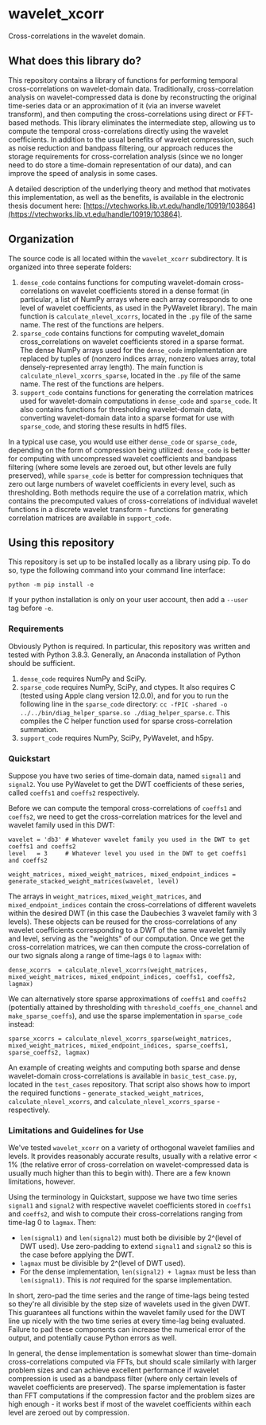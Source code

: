 # wavelet_xcorr
Cross-correlations in the wavelet domain.

## What does this library do?

This repository contains a library of functions for performing temporal cross-correlations on wavelet-domain data. Traditionally, cross-correlation analysis on wavelet-compressed data is done by reconstructing the original time-series data or an approximation of it (via an inverse wavelet transform), and then computing the cross-correlations using direct or FFT-based methods. This library eliminates the intermediate step, allowing us to compute the temporal cross-correlations directly using the wavelet coefficients. In addition to the usual benefits of wavelet compression, such as noise reduction and bandpass filtering, our approach reduces the storage requirements for cross-correlation analysis (since we no longer need to do store a time-domain representation of our data), and can improve the speed of analysis in some cases.

A detailed description of the underlying theory and method that motivates this implementation, as well as the benefits, is available in the electronic thesis document here: [https://vtechworks.lib.vt.edu/handle/10919/103864](https://vtechworks.lib.vt.edu/handle/10919/103864).

## Organization

The source code is all located within the `wavelet_xcorr` subdirectory. It is organized into three seperate folders:

1. `dense_code` contains functions for computing wavelet-domain cross-correlations on wavelet coefficients stored in a dense format (in particular, a list of NumPy arrays where each array corresponds to one level of wavelet coefficients, as used in the PyWavelet library). The main function is `calculate_nlevel_xcorrs`, located in the `.py` file of the same name. The rest of the functions are helpers.
2. `sparse_code` contains functions for computing wavelet_domain cross_correlations on wavelet coefficients stored in a sparse format. The dense NumPy arrays used for the `dense_code` implementation are replaced by tuples of (nonzero indices array, nonzero values array, total densely-represented array length). The main function is `calculate_nlevel_xcorrs_sparse`, located in the `.py` file of the same name. The rest of the functions are helpers.
3. `support_code` contains functions for generating the correlation matrices used for wavelet-domain computations in `dense_code` and `sparse_code`. It also contains functions for thresholding wavelet-domain data, converting wavelet-domain data into a sparse format for use with `sparse_code`, and storing these results in hdf5 files.

In a typical use case, you would use either `dense_code` or `sparse_code`, depending on the form of compression being utilized: `dense_code` is better for computing with uncompressed wavelet coefficients and bandpass filtering (where some levels are zeroed out, but other levels are fully preserved), while `sparse_code` is better for compression techniques that zero out large numbers of wavelet coefficients in every level, such as thresholding. Both methods require the use of a correlation matrix, which contains the precomputed values of cross-correlations of individual wavelet functions in a discrete wavelet transform - functions for generating correlation matrices are available in `support_code`.

## Using this repository

This repository is set up to be installed locally as a library using pip. To do so, type the following command into your command line interface:

`python -m pip install -e`

If your python installation is only on your user account, then add a `--user` tag before `-e`.

### Requirements

Obviously Python is required. In particular, this repository was written and tested with Python 3.8.3. Generally, an Anaconda installation of Python should be sufficient.

1. `dense_code` requires NumPy and SciPy.
2. `sparse_code` requires NumPy, SciPy, and ctypes. It also requires C (tested using Apple clang version 12.0.0), and for you to run the following line in the `sparse_code` directory: `cc -fPIC -shared -o ../../bin/diag_helper_sparse.so ./diag_helper_sparse.c`. This compiles the C helper function used for sparse cross-correlation summation.
3. `support_code` requires NumPy, SciPy, PyWavelet, and h5py.

### Quickstart

Suppose you have two series of time-domain data, named `signal1` and `signal2`. You use PyWavelet to get the DWT coefficients of these series, called `coeffs1` and `coeffs2` respectively.

Before we can compute the temporal cross-correlations of `coeffs1` and `coeffs2`, we need to get the cross-correlation matrices for the level and wavelet family used in this DWT:

```
wavelet = 'db3' # Whatever wavelet family you used in the DWT to get coeffs1 and coeffs2
level   = 3     # Whatever level you used in the DWT to get coeffs1 and coeffs2

weight_matrices, mixed_weight_matrices, mixed_endpoint_indices = generate_stacked_weight_matrices(wavelet, level)
```

The arrays in `weight_matrices`, `mixed_weight_matrices`, and `mixed_endpoint_indices` contain the cross-correlations of different wavelets within the desired DWT (in this case the Daubechies 3 wavelet family with 3 levels). These objects can be reused for the cross-correlations of any wavelet coefficients corresponding to a DWT of the same wavelet family and level, serving as the "weights" of our computation. Once we get the cross-correlation matrices, we can then compute the cross-correlation of our two signals along a range of time-lags `0` to `lagmax` with:

```
dense_xcorrs  = calculate_nlevel_xcorrs(weight_matrices, mixed_weight_matrices, mixed_endpoint_indices, coeffs1, coeffs2, lagmax)
```

We can alternatively store sparse approximations of `coeffs1` and `coeffs2` (potentially attained by thresholding with `threshold_coeffs_one_channel` and `make_sparse_coeffs`), and use the sparse implementation in `sparse_code` instead:

```
sparse_xcorrs = calculate_nlevel_xcorrs_sparse(weight_matrices, mixed_weight_matrices, mixed_endpoint_indices, sparse_coeffs1, sparse_coeffs2, lagmax)
```

An example of creating weights and computing both sparse and dense wavelet-domain cross-correlations is available in `basic_test_case.py`, located in the `test_cases` repository. That script also shows how to import the required functions - `generate_stacked_weight_matrices`, `calculate_nlevel_xcorrs`, and `calculate_nlevel_xcorrs_sparse` - respectively.

### Limitations and Guidelines for Use

We've tested `wavelet_xcorr` on a variety of orthogonal wavelet families and levels. It provides reasonably accurate results, usually with a relative error < 1% (the relative error of cross-correlation on wavelet-compressed data is usually much higher than this to begin with). There are a few known limitations, however.

Using the terminology in Quickstart, suppose we have two time series `signal1` and `signal2` with respective wavelet coefficients stored in `coeffs1` and `coeffs2`, and wish to compute their cross-correlations ranging from time-lag 0 to `lagmax`. Then:

- `len(signal1)` and `len(signal2)` must both be divisible by 2^(level of DWT used). Use zero-padding to extend `signal1` and `signal2` so this is the case before applying the DWT.
- `lagmax` must be divisible by 2^(level of DWT used).
- For the dense implementation, `len(signal2) + lagmax` must be less than `len(signal1)`. This is *not* required for the sparse implementation.

In short, zero-pad the time series and the range of time-lags being tested so they're all divisible by the step size of wavelets used in the given DWT. This guarantees all functions within the wavelet family used for the DWT line up nicely with the two time series at every time-lag being evaluated. Failure to pad these components can increase the numerical error of the output, and potentially cause Python errors as well.

In general, the dense implementation is somewhat slower than time-domain cross-correlations computed via FFTs, but should scale similarly with larger problem sizes and can achieve excellent performance if wavelet compression is used as a bandpass filter (where only certain levels of wavelet coefficients are preserved). The sparse implementation is faster than FFT computations if the compression factor and the problem sizes are high enough - it works best if most of the wavelet coefficients within each level are zeroed out by compression.



